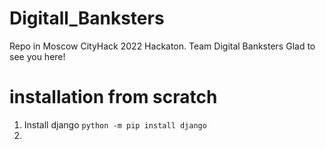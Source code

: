 # Digitall_Banksters
Repo in Moscow CityHack 2022 Hackaton. Team Digital Banksters
Glad to see you here! 

# installation from scratch
1. Install django 
`python -m pip install django`
3. 

